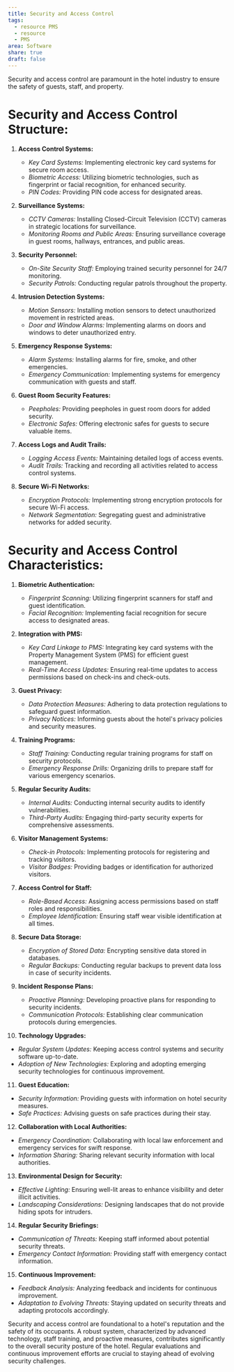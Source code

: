 ```yaml
---
title: Security and Access Control
tags:
  - resource PMS
  - resource
  - PMS
area: Software
share: true
draft: false
---
```


Security and access control are paramount in the hotel industry to ensure the safety of guests, staff, and property.

# Security and Access Control Structure:

1. **Access Control Systems:**
   - *Key Card Systems:* Implementing electronic key card systems for secure room access.
   - *Biometric Access:* Utilizing biometric technologies, such as fingerprint or facial recognition, for enhanced security.
   - *PIN Codes:* Providing PIN code access for designated areas.

2. **Surveillance Systems:**
   - *CCTV Cameras:* Installing Closed-Circuit Television (CCTV) cameras in strategic locations for surveillance.
   - *Monitoring Rooms and Public Areas:* Ensuring surveillance coverage in guest rooms, hallways, entrances, and public areas.

3. **Security Personnel:**
   - *On-Site Security Staff:* Employing trained security personnel for 24/7 monitoring.
   - *Security Patrols:* Conducting regular patrols throughout the property.

4. **Intrusion Detection Systems:**
   - *Motion Sensors:* Installing motion sensors to detect unauthorized movement in restricted areas.
   - *Door and Window Alarms:* Implementing alarms on doors and windows to deter unauthorized entry.

5. **Emergency Response Systems:**
   - *Alarm Systems:* Installing alarms for fire, smoke, and other emergencies.
   - *Emergency Communication:* Implementing systems for emergency communication with guests and staff.

6. **Guest Room Security Features:**
   - *Peepholes:* Providing peepholes in guest room doors for added security.
   - *Electronic Safes:* Offering electronic safes for guests to secure valuable items.

7. **Access Logs and Audit Trails:**
   - *Logging Access Events:* Maintaining detailed logs of access events.
   - *Audit Trails:* Tracking and recording all activities related to access control systems.

8. **Secure Wi-Fi Networks:**
   - *Encryption Protocols:* Implementing strong encryption protocols for secure Wi-Fi access.
   - *Network Segmentation:* Segregating guest and administrative networks for added security.

# Security and Access Control Characteristics:

1. **Biometric Authentication:**
   - *Fingerprint Scanning:* Utilizing fingerprint scanners for staff and guest identification.
   - *Facial Recognition:* Implementing facial recognition for secure access to designated areas.

2. **Integration with PMS:**
   - *Key Card Linkage to PMS:* Integrating key card systems with the Property Management System (PMS) for efficient guest management.
   - *Real-Time Access Updates:* Ensuring real-time updates to access permissions based on check-ins and check-outs.

3. **Guest Privacy:**
   - *Data Protection Measures:* Adhering to data protection regulations to safeguard guest information.
   - *Privacy Notices:* Informing guests about the hotel's privacy policies and security measures.

4. **Training Programs:**
   - *Staff Training:* Conducting regular training programs for staff on security protocols.
   - *Emergency Response Drills:* Organizing drills to prepare staff for various emergency scenarios.

5. **Regular Security Audits:**
   - *Internal Audits:* Conducting internal security audits to identify vulnerabilities.
   - *Third-Party Audits:* Engaging third-party security experts for comprehensive assessments.

6. **Visitor Management Systems:**
   - *Check-in Protocols:* Implementing protocols for registering and tracking visitors.
   - *Visitor Badges:* Providing badges or identification for authorized visitors.

7. **Access Control for Staff:**
   - *Role-Based Access:* Assigning access permissions based on staff roles and responsibilities.
   - *Employee Identification:* Ensuring staff wear visible identification at all times.

8. **Secure Data Storage:**
   - *Encryption of Stored Data:* Encrypting sensitive data stored in databases.
   - *Regular Backups:* Conducting regular backups to prevent data loss in case of security incidents.

9. **Incident Response Plans:**
   - *Proactive Planning:* Developing proactive plans for responding to security incidents.
   - *Communication Protocols:* Establishing clear communication protocols during emergencies.

10. **Technology Upgrades:**
   - *Regular System Updates:* Keeping access control systems and security software up-to-date.
   - *Adoption of New Technologies:* Exploring and adopting emerging security technologies for continuous improvement.

11. **Guest Education:**
   - *Security Information:* Providing guests with information on hotel security measures.
   - *Safe Practices:* Advising guests on safe practices during their stay.

12. **Collaboration with Local Authorities:**
   - *Emergency Coordination:* Collaborating with local law enforcement and emergency services for swift response.
   - *Information Sharing:* Sharing relevant security information with local authorities.

13. **Environmental Design for Security:**
   - *Effective Lighting:* Ensuring well-lit areas to enhance visibility and deter illicit activities.
   - *Landscaping Considerations:* Designing landscapes that do not provide hiding spots for intruders.

14. **Regular Security Briefings:**
   - *Communication of Threats:* Keeping staff informed about potential security threats.
   - *Emergency Contact Information:* Providing staff with emergency contact information.

15. **Continuous Improvement:**
   - *Feedback Analysis:* Analyzing feedback and incidents for continuous improvement.
   - *Adaptation to Evolving Threats:* Staying updated on security threats and adapting protocols accordingly.

Security and access control are foundational to a hotel's reputation and the safety of its occupants. A robust system, characterized by advanced technology, staff training, and proactive measures, contributes significantly to the overall security posture of the hotel. Regular evaluations and continuous improvement efforts are crucial to staying ahead of evolving security challenges.